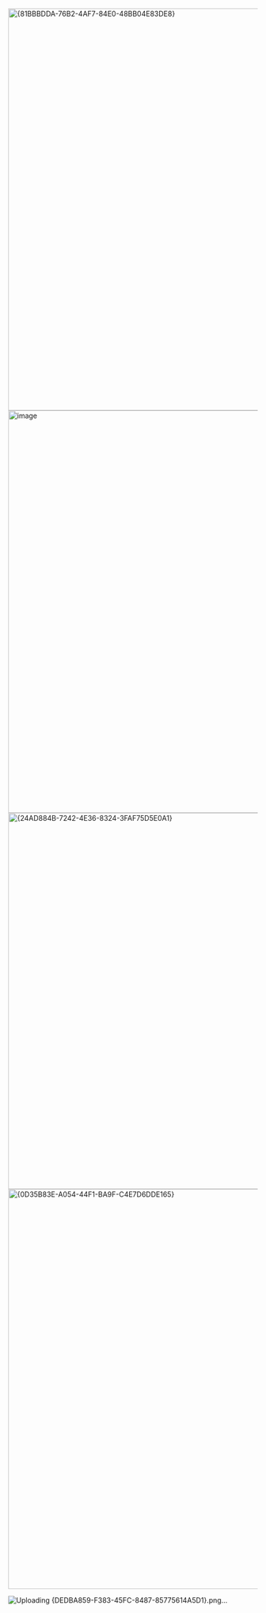 # 
<img width="687" height="811" alt="{81BBBDDA-76B2-4AF7-84E0-48BB04E83DE8}" src="https://github.com/user-attachments/assets/60283974-3446-486f-bbd7-9b95bf236a13" />

<img width="1667" height="812" alt="image" src="https://github.com/user-attachments/assets/9a061d26-ba72-4406-bb56-321d5bb07b15" />

<img width="1580" height="759" alt="{24AD884B-7242-4E36-8324-3FAF75D5E0A1}" src="https://github.com/user-attachments/assets/fb6be797-2509-44d1-ae4e-73792aceeb7a" />

<img width="1685" height="807" alt="{0D35B83E-A054-44F1-BA9F-C4E7D6DDE165}" src="https://github.com/user-attachments/assets/d94e26a4-122b-4614-8210-911761fa1f14" />







![Uploading {DEDBA859-F383-45FC-8487-85775614A5D1}.png…]()
